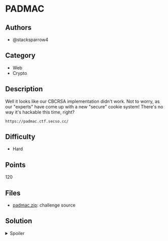 # PADMAC

## Authors

-   @stacksparrow4

## Category

-   Web
-   Crypto

## Description

Well it looks like our CBCRSA implementation didn't work. Not to worry, as
our "experts" have come up with a new "secure" cookie system! There's no
way it's hackable this time, right?

`https://padmac.ctf.secso.cc/`

## Difficulty

-   Hard

## Points

120

## Files

-   [padmac.zip](./_ctfd/files/padmac.zip): challenge source

## Solution

<details>
<summary>Spoiler</summary>

🧀🧀🧀

Disclaimer: it turns out you can cheese this challenge by using a payload
like `bob\", \"admin\": true, \"me\": \"awesome` in the name field. However,
I will go through the intended solution here.
Credit to @yellowsubmarine1447 for this alternate solution

### Idea

Utilise a combination of a padding oracle and a hash length extension attack to
forge a cookie allowing you to access the flag.

### Walkthrough

1. The design is vulnerable to a hash length extension attack as the message
   authentication code (MAC) consists of hash(secret + msg). Instead, most
   HMAC implementations use hash(secret + hash(msg)) to prevent this attack.
   Due to this, if we could find a way to encrypt messages, we can make a
   valid cookie by extending the hash of the message.
2. We can encrypt and decrypt messages by exploiting a padding oracle attack.
   This attack uses the fact that the unpad command raises an exception if the
   padding is invalid. We can use the tool [padbuster](https://github.com/AonCyberLabs/PadBuster)
   to exploit this.
3. Using these two exploits together we can craft an admin cookie without knowing
   the key. This does require a few minute bruteforce from padbuster. Refer
   to [solve.py](./solve.py) for the implementation details.

### Flag

`SKYLIGHT{sT0p_h4cking_d4_MAC5_pl5}`

</details>
